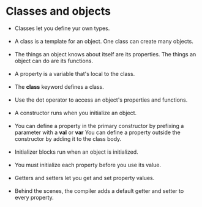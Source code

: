 # Classes and objects
* Classes let you define yur own types.<br><br>
* A class is a template for an object. One class can create many objects.<br><br>
* The things an object knows about itself are its properties. The things an object can do are its functions.<br><br>
* A property is a variable that's local to the class.<br><br>
* The **class** keyword defines a class.<br><br>
* Use the dot operator to access an object's properties and functions.<br><br>
* A constructor runs when you initialize an object.<br><br>
* You can define a property in the primary constructor by prefixing a parameter with a **val** or **var** You can define a property outside the constructor by adding it to the class body.<br><br>
* Initializer blocks run when an object is initialized.<br><br>
* You must initialize each property before you use its value.<br><br>
* Getters and setters let you get and set property values.<br><br>
* Behind the scenes, the compiler adds a default getter and setter to every property.<br><br>